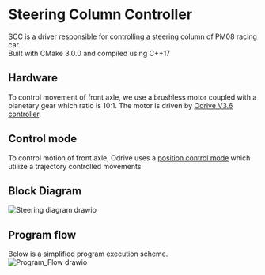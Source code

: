 
# Steering Column Controller

SCC is a driver responsible for controlling a steering column of PM08 racing car.  
Built with CMake 3.0.0 and compiled using C++17




## Hardware

To control movement of front axle, we use a brushless motor coupled with a planetary gear which ratio is 10:1. The motor is driven by [Odrive V3.6 controller](https://odriverobotics.com/shop/odrive-v36).

## Control mode
To control motion of front axle, Odrive uses a [position control mode](https://docs.odriverobotics.com/v/latest/getting-started.html#position-control) which utilize a trajectory controlled movements  
## Block Diagram  
![Steering diagram drawio](https://user-images.githubusercontent.com/94369639/200953597-df9f516b-d63e-4be0-a3b7-38a93119b754.png)
## Program flow
Below is a simplified program execution scheme.  
![Program_Flow drawio](https://user-images.githubusercontent.com/94369639/200953602-906e0f28-8d19-4c53-b680-c25820b2fcb2.png)
